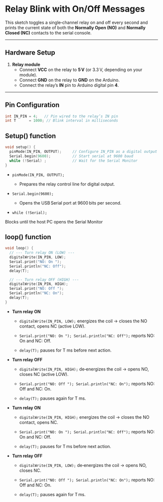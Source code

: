# Relay Blink with On/Off Messages

This sketch toggles a single‐channel relay on and off every second and prints the current state of both the **Normally Open (NO)** and **Normally Closed (NC)** contacts to the serial console.

---

## Hardware Setup

1. **Relay module**  
   - Connect **VCC** on the relay to **5 V** (or 3.3 V, depending on your module).  
   - Connect **GND** on the relay to **GND** on the Arduino.  
   - Connect the relay’s **IN** pin to Arduino digital pin **4**.

---

## Pin Configuration

```cpp
int IN_PIN = 4;   // Pin wired to the relay’s IN pin
int T      = 1000; // Blink interval in milliseconds
```

## Setup() function

```cpp
void setup() {
  pinMode(IN_PIN, OUTPUT);     // Configure IN_PIN as a digital output
  Serial.begin(9600);          // Start serial at 9600 baud
  while (!Serial) ;            // Wait for the Serial Monitor
}
```

- `pinMode(IN_PIN, OUTPUT);`

  - Prepares the relay control line for digital output.

- `Serial.begin(9600);`

  - Opens the USB Serial port at 9600 bits per second.

- `while (!Serial);`

Blocks until the host PC opens the Serial Monitor

## loop() function

```cpp
void loop() {
  // --- Turn relay ON (LOW) ---
  digitalWrite(IN_PIN, LOW);
  Serial.print("NO: On ");
  Serial.println("NC: Off");
  delay(T);

  // --- Turn relay OFF (HIGH) ---
  digitalWrite(IN_PIN, HIGH);
  Serial.print("NO: Off ");
  Serial.println("NC: On");
  delay(T);
}
```

- **Turn relay ON**

  - `digitalWrite(IN_PIN, LOW);` energizes the coil → closes the NO contact, opens NC (active LOW).

  - `Serial.print("NO: On "); Serial.println("NC: Off");` reports NO: On and NC: Off.

  - `delay(T);` pauses for T ms before next action.

- **Turn relay OFF**

  - `digitalWrite(IN_PIN, HIGH);` de‑energizes the coil → opens NO, closes NC (active LOW).

  - `Serial.print("NO: Off "); Serial.println("NC: On");` reports NO: Off and NC: On.

  - `delay(T);` pauses again for T ms.

- **Turn relay ON**

  - `digitalWrite(IN_PIN, HIGH);` energizes the coil → closes the NO contact, opens NC.

  - `Serial.print("NO: On "); Serial.println("NC: Off");` reports NO: On and NC: Off.

  - `delay(T);` pauses for T ms before next action.

- **Turn relay OFF**

  - `digitalWrite(IN_PIN, LOW);` de‑energizes the coil → opens NO, closes NC.

  - `Serial.print("NO: Off "); Serial.println("NC: On");` reports NO: Off and NC: On.

  - `delay(T);` pauses again for T ms.
